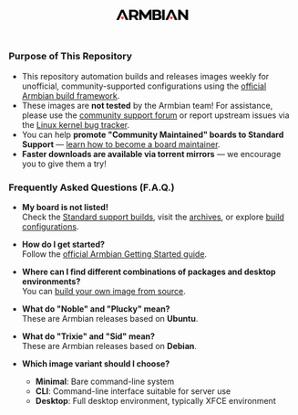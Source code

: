 <h2 align="center">
  <img src="https://raw.githubusercontent.com/armbian/.github/master/profile/logo.png" alt="Armbian logo" width="25%">
  <br><br>
</h2>

### Purpose of This Repository

- This repository automation builds and releases images weekly for unofficial, community-supported configurations using the [official Armbian build framework](https://github.com/armbian/build).  
- These images are **not tested** by the Armbian team! For assistance, please use the [community support forum](https://community.armbian.com) or report upstream issues via the [Linux kernel bug tracker](https://bugzilla.kernel.org/).  
- You can help **promote "Community Maintained" boards to Standard Support** — [learn how to become a board maintainer](https://forum.armbian.com/staffapplications/application/8-single-board-computer-maintainer/).  
- **Faster downloads are available via torrent mirrors** — we encourage you to give them a try!

### Frequently Asked Questions (F.A.Q.)

- **My board is not listed!**  
  Check the [Standard support builds](https://www.armbian.com/download/?device_support=Standard%20support), visit the [archives](https://archive.armbian.com), or explore [build configurations](https://github.com/armbian/build/tree/main/config/boards).

- **How do I get started?**  
  Follow the [official Armbian Getting Started guide](https://docs.armbian.com/User-Guide_Getting-Started/).

- **Where can I find different combinations of packages and desktop environments?**  
  You can [build your own image from source](https://github.com/armbian/build).

- **What do "Noble" and "Plucky" mean?**  
  These are Armbian releases based on **Ubuntu**.

- **What do "Trixie" and "Sid" mean?**  
  These are Armbian releases based on **Debian**.

- **Which image variant should I choose?**  
  - **Minimal**: Bare command-line system  
  - **CLI**: Command-line interface suitable for server use  
  - **Desktop**: Full desktop environment, typically XFCE
environment

